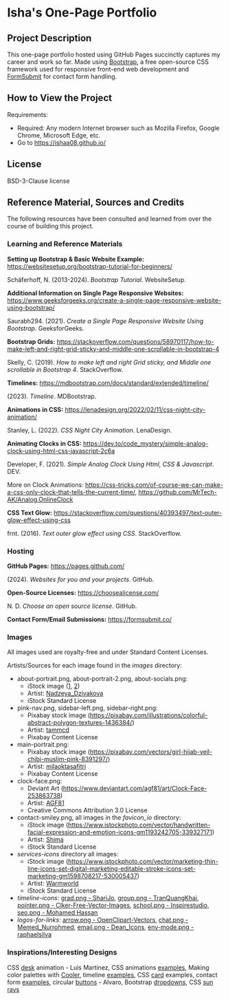 # Isha's One-Page Portfolio

## Project Description
This one-page portfolio hosted using GitHub Pages succinctly captures my career and work so far.
Made using [Bootstrap](https://getbootstrap.com/), a free open-source CSS framework used for responsive
front-end web development and [FormSubmit](https://formsubmit.co/) for contact form handling.

## How to View the Project
Requirements:
- Required: Any modern Internet browser such as Mozilla Firefox, Google Chrome, Microsoft Edge, etc.
- Go to https://ishaa08.github.io/

## License
BSD-3-Clause license

## Reference Material, Sources and Credits
The following resources have been consulted and learned from over the course of building this project.

### Learning and Reference Materials
**Setting up Bootstrap & Basic Website Example:** https://websitesetup.org/bootstrap-tutorial-for-beginners/

Schäferhoff, N. (2013-2024). *Bootstrap Tutorial*. WebsiteSetup.

**Additional Information on Single Page Responsive Websites:** https://www.geeksforgeeks.org/create-a-single-page-responsive-website-using-bootstrap/

Saurabh294. (2021). *Create a Single Page Responsive Website Using Bootstrap*. GeeksforGeeks.

**Bootstrap Grids:** https://stackoverflow.com/questions/58970117/how-to-make-left-and-right-grid-sticky-and-middle-one-scrollable-in-bootstrap-4

Skelly, C. (2019). *How to make left and right Grid sticky, and Middle one scrollable in Bootstrap 4*. StackOverflow.

**Timelines:** https://mdbootstrap.com/docs/standard/extended/timeline/

(2023). *Timeline*. MDBootstrap.

**Animations in CSS:** https://lenadesign.org/2022/02/11/css-night-city-animation/

Stanley, L. (2022). *CSS Night City Animation*. LenaDesign.

**Animating Clocks in CSS:** https://dev.to/code_mystery/simple-analog-clock-using-html-css-javascript-2c6a

Developer, F. (2021). *Simple Analog Clock Using Html, CSS & Javascript*. DEV.

More on Clock Animations: https://css-tricks.com/of-course-we-can-make-a-css-only-clock-that-tells-the-current-time/, https://github.com/MrTech-AK/Analog.OnlineClock

**CSS Text Glow:** https://stackoverflow.com/questions/40393497/text-outer-glow-effect-using-css

frnt. (2016). *Text outer glow effect using CSS*. StackOverflow.

### Hosting

**GitHub Pages:** https://pages.github.com/

(2024). *Websites for you and your projects*. GitHub.

**Open-Source Licenses:** https://choosealicense.com/

N. D. *Choose an open source license*. GitHub.

**Contact Form/Email Submissions:** https://formsubmit.co/

### Images
All images used are royalty-free and under Standard Content Licenses.

Artists/Sources for each image found in the *images* directory:
- about-portrait.png, about-portrait-2.png, about-socials.png:
   - iStock image ([1](https://www.istockphoto.com/vector/female-muslim-daily-outfit-collection-gm1179802328-330279606?searchscope=image%2Cfilm), [2](https://www.istockphoto.com/vector/muslim-business-women-gm1179802324-330279608))
   - Artist: [Nadzeya_Dzivakova](https://www.istockphoto.com/portfolio/Nadzeya_Dzivakova?mediatype=illustration)
   - iStock Standard License
- pink-nav.png, sidebar-left.png, sidebar-right.png:
   - Pixabay stock image (https://pixabay.com/illustrations/colorful-abstract-polygon-textures-1436384/)
   - Artist: [tammcd](https://pixabay.com/users/tammcd-1314245/)
   - Pixabay Content License
- main-portrait.png:
   - Pixabay stock image (https://pixabay.com/vectors/girl-hijab-veil-chibi-muslim-pink-8391297/)
   - Artist: [milaoktasafitri](https://pixabay.com/users/milaoktasafitri-17181411/)
   - Pixabay Content License
- clock-face.png:
   - Deviant Art (https://www.deviantart.com/agf81/art/Clock-Face-253863738)
   - Artist: [AGF81](https://www.deviantart.com/agf81/gallery)
   - Creative Commons Attribution 3.0 License
- contact-smiley.png, all images in the *favicon_io* directory:
   - iStock image (https://www.istockphoto.com/vector/handwritten-facial-expression-and-emotion-icons-gm1193242705-339327171)
   - Artist: [Shima](https://www.istockphoto.com/portfolio/shima-illust?mediatype=illustration)
   - iStock Standard License
- *services-icons* directory all images:
   - iStock image (https://www.istockphoto.com/vector/marketing-thin-line-icons-set-digital-marketing-editable-stroke-icons-set-marketing-gm1598708217-530005437)
   - Artist: [Warmworld](https://www.istockphoto.com/portfolio/Warmworld?mediatype=illustration)
   - iStock Standard License
- *timeline-icons*: [grad.png - ShariJo](https://pixabay.com/illustrations/graduation-cap-and-scroll-4319259/), [group.png - TranQuangKhai](https://pixabay.com/vectors/advisors-users-icon-people-group-6491207/), [pointer.png - Clker-Free-Vector-Images](https://pixabay.com/vectors/cursor-mouse-interface-gui-menu-34165/), [school.png - Inspirestudio](https://pixabay.com/vectors/building-school-university-campus-6780404/), [seo.png - Mohamed Hassan](https://pxhere.com/en/photo/1624048)
- *logos-for-links*: [arrow.png - OpenClipart-Vectors](https://pixabay.com/vectors/arrow-up-upload-black-156118/), [chat.png - Memed_Nurrohmed](https://pixabay.com/vectors/chat-icon-social-network-1873543/), [email.png - Dean_Icons](https://pixabay.com/illustrations/mail-message-email-send-message-1454731/), [env-mode.png - raphaelsilva](https://pixabay.com/vectors/sun-cloud-rain-icon-summer-sky-3000986/)

### Inspirations/Interesting Designs
CSS [desk](https://codepen.io/luisomarti/pen/VwaawWd) animation - Luis Martinez, CSS animations [examples](https://freefrontend.com/css-animation-examples/page/3/),
Making color palettes with [Cooler](https://coolors.co/), timeline [examples](https://uicookies.com/horizontal-timeline/), CSS [card](https://devdevout.com/css/css-cards)
examples, contact form [examples](https://freefrontend.com/css-contact-forms/), circular [buttons](https://codepen.io/alvarotrigo/pen/poawYRO) - Alvaro, Bootstrap [dropdowns](https://www.studytonight.com/bootstrap/solvedbootstrap-dropdown-not-working), CSS [sun rays](https://codepen.io/mgkOV/pen/qzNegg)
